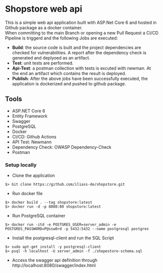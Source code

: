 # Shopstore web api    
This is a simple web api application built with ASP.Net Core 6 and hosted in Github package as a docker container.  
When committing to the main Branch or opening a new Pull Request a CI/CD Pipeline is triggerd and the following Jobs are executed:
* **Build**: the source code is built and the project dependencies are checked for vulnerabilities. A report after the dependency check is generated and deplyoed as an artifact.
* **Test**: unit tests are performed.
* **Api-Test**: a postman collection with tests is excuted with newman. At the end an artifact which contains the result is deployed.
* **Publish**: After the above jobs have been successfully executed, the application is dockerized and pushed to github package.
## Tools
* ASP.NET Core 6
* Entity Framework
* Swagger
* PostgreSQL
* Docker
* CI/CD: Github Actions
* API Test: Newmann
* Dependency Check: OWASP Dependency-Check
* Postman
### Setup locally
* Clone the application
```
$> Git clone https://github.com/iliass-de/shopstore.git
```
* Run docker file
```
$> docker build . --tag shopstore:latest
$> docker run -d -p 8080:80 shopstore:latest
```
* Run PostgreSQL container
```
$> docker run -itd -e POSTGRES_USER=server_admin -e POSTGRES_PASSWORD=P@ssw0rd -p 5432:5432 --name postgresql postgres
```
* Install the postgresql-client and run the SQL Script
```
$> sudo apt-get install -y postgresql-client
$> psql -h localhost -U server_admin -f ./shopestore-schema.sql
```
* Access the swagger api definition through http://localhost:8080/swagger/index.html

